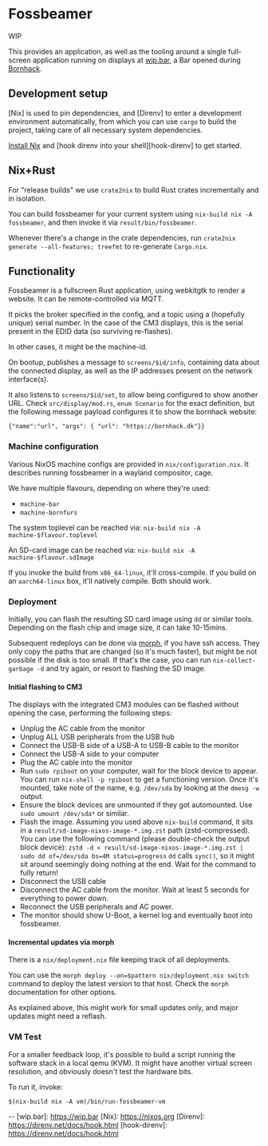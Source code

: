 # Fossbeamer

WIP

This provides an application, as well as the tooling around a single full-screen
application running on displays at [wip.bar](https://wip.bar/), a Bar opened
during [Bornhack](https://bornhack.dk).

## Development setup
[Nix] is used to pin dependencies, and [Direnv] to enter a development
environment automatically, from which you can use `cargo` to build the project,
taking care of all necessary system dependencies.

[Install Nix](https://nixos.org/download/) and
[hook direnv into your shell][hook-direnv] to get started.

## Nix+Rust
For "release builds" we use `crate2nix` to build Rust crates incrementally and
in isolation.

You can build fossbeamer for your current system using
`nix-build nix -A fossbeamer`, and then invoke it via `result/bin/fossbeamer`.

Whenever there's a change in the crate dependencies, run
`crate2nix generate --all-features; treefmt` to re-generate `Cargo.nix`.


## Functionality
Fossbeamer is a fullscreen Rust application, using webkitgtk to render a website.
It can be remote-controlled via MQTT.

It picks the broker specified in the config, and a topic using a (hopefully
unique) serial number. In the case of the CM3 displays, this is the serial
present in the EDID data (so surviving re-flashes).

In other cases, it might be the machine-id.

On bootup, publishes a message to `screens/$id/info`, containing data about
the connected display, as well as the IP addresses present on the network
interface(s).

It also listens to `screens/$id/set`, to allow being configured to show another
URL.
Check `src/display/mod.rs`, `enum Scenario` for the exact definition, but the
following message payload configures it to show the bornhack website:

```
{"name":"url", "args": { "url": "https://bornhack.dk"}}
```

### Machine configuration
Various NixOS machine configs are provided in `nix/configuration.nix`.
It describes running fossbeamer in a wayland compositor, cage.

We have multiple flavours, depending on where they're used:

 - `machine-bar`
 - `machine-bornfurs`

The system toplevel can be reached via:
`nix-build nix -A machine-$flavour.toplevel`

An SD-card image can be reached via:
`nix-build nix -A machine-$flavour.sdImage`

If you invoke the build from `x86_64-linux`, it'll cross-compile.
If you build on an `aarch64-linux` box, it'll natively compile. Both should
work.

### Deployment
Initially, you can flash the resulting SD card image using `dd` or similar
tools. Depending on the flash chip and image size, it can take 10-15mins.

Subsequent redeploys can be done via
[morph](https://github.com/DBCDK/morph), if you have ssh access.
They only copy the paths that are changed (so it's much faster), but might be
not possible if the disk is too small. If that's the case, you can run
`nix-collect-garbage -d` and try again, or resort to flashing the SD image.

#### Initial flashing to CM3
The displays with the integrated CM3 modules can be flashed without opening the
case, performing the following steps:

 - Unplug the AC cable from the monitor
 - Unplug ALL USB peripherals from the USB hub
 - Connect the USB-B side of a USB-A to USB-B cable to the monitor
 - Connect the USB-A side to your computer
 - Plug the AC cable into the monitor
 - Run `sudo rpiboot` on your computer, wait for the block device to appear.
   You can run `nix-shell -p rpiboot` to get a functioning version.
   Once it's mounted, take note of the name, e.g. `/dev/sda` by looking at the
   `dmesg -w` output.
 - Ensure the block devices are unmounted if they got automounted.
   Use `sudo umount /dev/sda*` or similar.
 - Flash the image.
   Assuming you used above `nix-build` command,
   it sits in a `result/sd-image-nixos-image-*.img.zst` path (zstd-compressed).
   You can use the following command (please double-check the output block device):
   `zstd -d < result/sd-image-nixos-image-*.img.zst | sudo dd of=/dev/sda bs=4M status=progress`
   `dd` calls `sync()`, so it might sit around seemingly doing nothing at the
   end. Wait for the command to fully return!
 - Disconnect the USB cable
 - Disconnect the AC cable from the monitor. Wait at least 5 seconds for
   everything to power down.
 - Reconnect the USB peripherals and AC power.
 - The monitor should show U-Boot, a kernel log and eventually boot into
   fossbeamer.

#### Incremental updates via morph
There is a `nix/deployment.nix` file keeping track of all deployments.

You can use the `morph deploy --on=$pattern nix/deployment.nix switch` command to
deploy the latest version to that host. Check the `morph` documentation for
other options.

As explained above, this might work for small updates only, and major updates
might need a reflash.

### VM Test
For a smaller feedback loop, it's possible to build a script running the
software stack in a local qemu (KVM). It might have another virtual screen
resolution, and obviously doesn't test the hardware bits.

To run it, invoke:
```
$(nix-build nix -A vm)/bin/run-fossbeamer-vm
```

--
[wip.bar]: https://wip.bar
[Nix]: https://nixos.org
[Direnv]: https://direnv.net/docs/hook.html
[hook-direnv]: https://direnv.net/docs/hook.html
